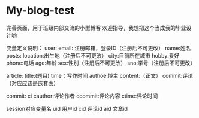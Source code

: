 My-blog-test
============

完善页面，用于班级内部交流的小型博客
欢迎指导，我想把这个当成我的毕业设计哟

变量定义说明：
user:
 email:  注册邮箱，登录ID（注册后不可更改）
 name:姓名
posts:
 location:出生地（注册后不可更改）
 city:目前所在城市
 hobby:爱好
 phone:电话
 age:年龄
 sex:性别（注册后不可更改）
 sno:学号（注册后不可更改）

 article:
 title:(题目)
 time：写作时间
 authoe:博主
 content:（正文）
 commit:评论（对应应该是嵌套表）

commit:
ci
cauthor:评论作者
ccommit:评论内容
ctime:评论时间

session对应变量名
uid 用户id
cid 评论id
aid 文章id

